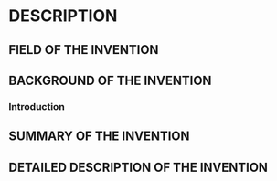 # DESCRIPTION

## FIELD OF THE INVENTION

## BACKGROUND OF THE INVENTION

### Introduction

## SUMMARY OF THE INVENTION

## DETAILED DESCRIPTION OF THE INVENTION

